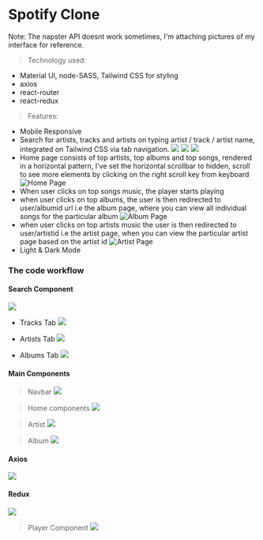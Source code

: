 # Spotify Clone 

Note: The napster API doesnt work sometimes, I'm attaching pictures of my interface for reference.

> Technology used:
- Material UI, node-SASS, Tailwind CSS for styling 
- axios 
- react-router
- react-redux

> Features:
- Mobile Responsive 
- Search for artists, tracks and artists on typing artist / track / artist name, integrated on Tailwind CSS via tab navigation. 
![](d2.PNG)
![](d8.PNG)
![](d4.PNG)
- Home page consists of top artists, top albums and top songs, rendered in a horizontal pattern, I've set the horizontal scrollbar to hidden, scroll to see more elements by clicking on the right scroll key from keyboard 
![Home Page](d9.PNG)
- When user clicks on top songs music, the player starts playing
- when user clicks on top albums, the user is then redirected to user/albumid url i.e the album page, where you can view all individual songs for the particular album 
![Album Page](d5.PNG)
- when user clicks on top artists music the user is then redirected to user/artistid i.e the artist page, when you can view the particular artist page based on the artist id 
![Artist Page](d7.PNG)
- Light & Dark Mode 

### The code workflow

#### Search Component 
![](search.PNG)

- Tracks Tab 
![](tracks.PNG)

- Artists Tab 
![](artisttab.PNG)

- Albums Tab 
![](albumstab.PNG)

#### Main Components 
> Navbar 
![](home.PNG)

> Home components 
![](main.PNG)

> Artist 
![](artist.PNG)

> Album 
![](album.PNG)

#### Axios 
![](axios.PNG)

#### Redux 
![](redux.PNG)

> Player Component 
![](player.PNG)





